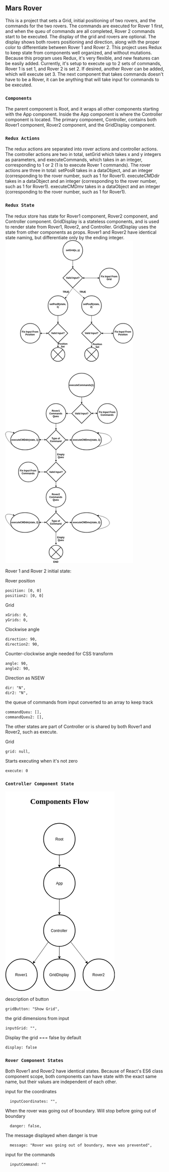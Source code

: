 ## Mars Rover

This is a project that sets a Grid, initial positioning of two rovers, and the commands for the two rovers. The commands are executed for Rover 1 first, and when the queu of commands are all completed, Rover 2 commands start to be executed. The display of the grid and rovers are optional. The display shows both rovers positioning and direction, along with the proper color to differentiate between Rover 1 and Rover 2. This project uses Redux to keep state from components well organized, and without mutations. Because this program uses Redux, it's very flexible, and new features can be easily added. Currently, it's setup to execute up to 2 sets of commands, Rover 1 is set 1, and Rover 2 is set 2. If desired, another Rover can be added, which will execute set 3. The next component that takes commands doesn't have to be a Rover, it can be anything that will take input for commands to be executed.

### `Components`

The parent component is Root, and it wraps all other components starting with the App component. Inside the App component is where the Controller component is located. The primary component, Controller, contains both Rover1 component, Rover2 component, and the GridDisplay component.

### `Redux Actions`

The redux actions are separated into rover actions and controller actions.
The controller actions are two in total, setGrid which takes x and y integers as parameters, and executeCommands, which takes in an integer, corresponding to 1 or 2 (1 is to execute Rover 1 commands).
The rover actions are three in total:
setPosR takes in a dataObject, and an integer (corresponding to the rover number, such as 1 for Rover1).
executeCMDdir takes in a dataObject and an integer (corresponding to the rover number, such as 1 for Rover1).
executeCMDmv takes in a dataObject and an integer (corresponding to the rover number, such as 1 for Rover1).

### `Redux State`

The redux store has state for Rover1 component, Rover2 component, and Controller component. GridDisplay is a stateless components, and is used to render state from Rover1, Rover2, and Controller. GridDisplay uses the state from other components as props.
Rover1 and Rover2 have identical state naming, but differentiate only by the ending integer.
![alt text](src/ReduxFlow.png)

Rover 1 and Rover 2 initial state:

Rover position

    position: [0, 0]
    position2: [0, 0]

Grid

    xGrids: 0,
    yGrids: 0,

Clockwise angle

    direction: 90,
    direction2: 90,

Counter-clockwise angle
needed for CSS transform

    angle: 90,
    angle2: 90,

Direction as NSEW

    dir: "N",
    dir2: "N",

the queue of commands from input
converted to an array to keep track

    commandQueu: [],
    commandQueu2: [],

The other states are part of Controller or is shared by both Rover1 and Rover2, such as execute.

Grid

    grid: null,

Starts executing when it's not zero

    execute: 0

### `Controller Component State`

![alt text](src/ComponentFlow.png)

description of button

    gridButton: "Show Grid",

the grid dimensions from input

    inputGrid: "",

Display the grid === false by default

    display: false

### `Rover Component States`

Both Rover1 and Rover2 have identical states. Because of React's ES6 class component scope, both components can have state with the exact same name, but their values are independent of each other.

input for the coordinates

      inputCoordinates: "",

When the rover was going out of boundary.
Will stop before going out of boundary

      danger: false,

The message displayed when danger is true

      message: "Rover was going out of boundary, move was prevented",

input for the commands

      inputCommand: ""
